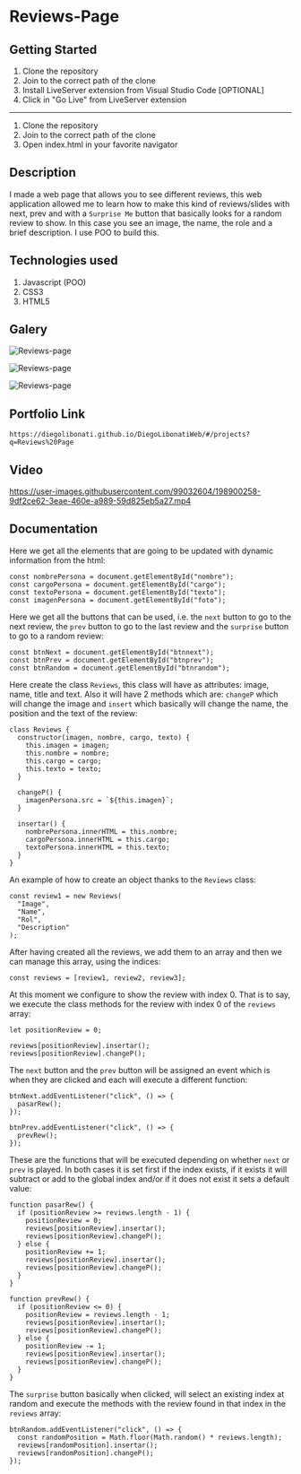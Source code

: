 # Reviews-Page

## Getting Started

1. Clone the repository
2. Join to the correct path of the clone
3. Install LiveServer extension from Visual Studio Code [OPTIONAL]
4. Click in "Go Live" from LiveServer extension

---

1. Clone the repository
2. Join to the correct path of the clone
3. Open index.html in your favorite navigator

## Description

I made a web page that allows you to see different reviews, this web application allowed me to learn how to make this kind of reviews/slides with next, prev and with a `Surprise Me` button that basically looks for a random review to show. In this case you see an image, the name, the role and a brief description. I use POO to build this.

## Technologies used

1. Javascript (POO)
2. CSS3
3. HTML5

## Galery

![Reviews-page](https://raw.githubusercontent.com/DiegoLibonati/DiegoLibonatiWeb/main/data/projects/Javascript/Imagenes/reviews-0.jpg)

![Reviews-page](https://raw.githubusercontent.com/DiegoLibonati/DiegoLibonatiWeb/main/data/projects/Javascript/Imagenes/reviews-1.jpg)

![Reviews-page](https://raw.githubusercontent.com/DiegoLibonati/DiegoLibonatiWeb/main/data/projects/Javascript/Imagenes/reviews-2.jpg)

## Portfolio Link

`https://diegolibonati.github.io/DiegoLibonatiWeb/#/projects?q=Reviews%20Page`

## Video

https://user-images.githubusercontent.com/99032604/198900258-9df2ce62-3eae-460e-a989-59d825eb5a27.mp4

## Documentation

Here we get all the elements that are going to be updated with dynamic information from the html:

```
const nombrePersona = document.getElementById("nombre");
const cargoPersona = document.getElementById("cargo");
const textoPersona = document.getElementById("texto");
const imagenPersona = document.getElementById("foto");
```

Here we get all the buttons that can be used, i.e. the `next` button to go to the next review, the `prev` button to go to the last review and the `surprise` button to go to a random review:

```
const btnNext = document.getElementById("btnnext");
const btnPrev = document.getElementById("btnprev");
const btnRandom = document.getElementById("btnrandom");
```

Here create the class `Reviews`, this class will have as attributes: image, name, title and text. Also it will have 2 methods which are: `changeP` which will change the image and `insert` which basically will change the name, the position and the text of the review:

```
class Reviews {
  constructor(imagen, nombre, cargo, texto) {
    this.imagen = imagen;
    this.nombre = nombre;
    this.cargo = cargo;
    this.texto = texto;
  }

  changeP() {
    imagenPersona.src = `${this.imagen}`;
  }

  insertar() {
    nombrePersona.innerHTML = this.nombre;
    cargoPersona.innerHTML = this.cargo;
    textoPersona.innerHTML = this.texto;
  }
}
```

An example of how to create an object thanks to the `Reviews` class:

```
const review1 = new Reviews(
  "Image",
  "Name",
  "Rol",
  "Description"
);
```

After having created all the reviews, we add them to an array and then we can manage this array, using the indices:

```
const reviews = [review1, review2, review3];
```

At this moment we configure to show the review with index 0. That is to say, we execute the class methods for the review with index 0 of the `reviews` array:

```
let positionReview = 0;

reviews[positionReview].insertar();
reviews[positionReview].changeP();
```

The `next` button and the `prev` button will be assigned an event which is when they are clicked and each will execute a different function:

```
btnNext.addEventListener("click", () => {
  pasarRew();
});

btnPrev.addEventListener("click", () => {
  prevRew();
});
```

These are the functions that will be executed depending on whether `next` or `prev` is played. In both cases it is set first if the index exists, if it exists it will subtract or add to the global index and/or if it does not exist it sets a default value:

```
function pasarRew() {
  if (positionReview >= reviews.length - 1) {
    positionReview = 0;
    reviews[positionReview].insertar();
    reviews[positionReview].changeP();
  } else {
    positionReview += 1;
    reviews[positionReview].insertar();
    reviews[positionReview].changeP();
  }
}

function prevRew() {
  if (positionReview <= 0) {
    positionReview = reviews.length - 1;
    reviews[positionReview].insertar();
    reviews[positionReview].changeP();
  } else {
    positionReview -= 1;
    reviews[positionReview].insertar();
    reviews[positionReview].changeP();
  }
}
```

The `surprise` button basically when clicked, will select an existing index at random and execute the methods with the review found in that index in the `reviews` array:

```
btnRandom.addEventListener("click", () => {
  const randomPosition = Math.floor(Math.random() * reviews.length);
  reviews[randomPosition].insertar();
  reviews[randomPosition].changeP();
});

```
